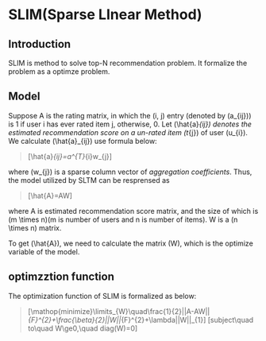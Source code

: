 <script type="text/x-mathjax-config">
MathJax.Hub.Config({
    tex2jax: {
        inlineMath: [ ['\\(', '\\)'] ],
        displayMath: [ ['\\[', '\\]']],
        processEscapes: true,
        skipTags: ['script', 'noscript', 'style', 'textarea', 'pre', 'code']
    }
});
</script>
<script type="text/javascript" async
  src="https://cdn.mathjax.org/mathjax/latest/MathJax.js?config=TeX-MML-AM_CHTML">
</script>
# SLIM(Sparse LInear Method)

## Introduction
SLIM is method to solve top-N recommendation problem. It formalize the problem as a optimze problem.

## Model
Suppose A is the rating matrix, in which the (i, j) entry (denoted by \(a_{ij}\)) is 1 if user i has ever rated item j, otherwise, 0. Let \(\hat{a}_{ij}\) denotes the estimated recommendation score on a un-rated item \(t_{j}\) of user \(u_{i}\). We calculate \(\hat{a}_{ij}\) use formula below:
> \[\hat{a}_{ij}=a^{T}_{i}w_{j}\]

where \(w_{j}\) is a sparse column vector of *aggregation coefficients*. Thus, the model utilized by SLTM can be resprensed as
> \[\hat{A}=AW\]

where A is estimated recommendation score matrix, and the size of which is \(m \times n\)(m is number of users and n is number of items). W is a \(n \times n\) matrix.

To get \(\hat{A}\), we need to calculate the matrix \(W\), which is the optimize variable of the model.

## optimzztion function
The optimization function of SLIM is formalized as below:
> \[\mathop{minimize}\limits_{W}\quad\frac{1}{2}||A-AW||_{F}^{2}+\frac{\beta}{2}||W||_{F}^{2}+\lambda||W||_{1}\]
> \[subject\quad to\quad W\ge0,\quad diag(W)=0\]
